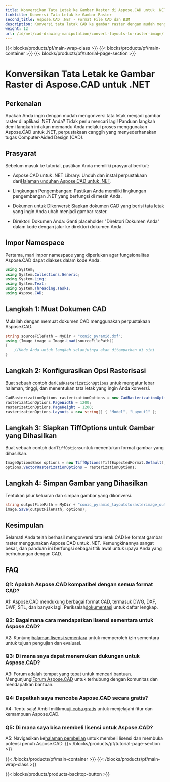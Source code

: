 ```yaml
---
title: Konversikan Tata Letak ke Gambar Raster di Aspose.CAD untuk .NET
linktitle: Konversi Tata Letak ke Gambar Raster
second_title: Aspose.CAD .NET - Format File CAD dan BIM
description: Konversi tata letak CAD ke gambar raster dengan mudah menggunakan Aspose.CAD untuk .NET. Tingkatkan pengembangan Anda dengan kemampuan manipulasi CAD yang kuat.
weight: 12
url: /id/net/cad-drawing-manipulation/convert-layouts-to-raster-image/
---
```


{{< blocks/products/pf/main-wrap-class >}}
{{< blocks/products/pf/main-container >}}
{{< blocks/products/pf/tutorial-page-section >}}

# Konversikan Tata Letak ke Gambar Raster di Aspose.CAD untuk .NET

## Perkenalan

Apakah Anda ingin dengan mudah mengonversi tata letak menjadi gambar raster di aplikasi .NET Anda? Tidak perlu mencari lagi! Panduan langkah demi langkah ini akan memandu Anda melalui proses menggunakan Aspose.CAD untuk .NET, perpustakaan canggih yang menyederhanakan tugas Computer-Aided Design (CAD).

## Prasyarat

Sebelum masuk ke tutorial, pastikan Anda memiliki prasyarat berikut:

- Aspose.CAD untuk .NET Library: Unduh dan instal perpustakaan dari[Halaman unduhan Aspose.CAD untuk .NET](https://releases.aspose.com/cad/net/).

- Lingkungan Pengembangan: Pastikan Anda memiliki lingkungan pengembangan .NET yang berfungsi di mesin Anda.

- Dokumen untuk Dikonversi: Siapkan dokumen CAD yang berisi tata letak yang ingin Anda ubah menjadi gambar raster.

- Direktori Dokumen Anda: Ganti placeholder "Direktori Dokumen Anda" dalam kode dengan jalur ke direktori dokumen Anda.

## Impor Namespace

Pertama, mari impor namespace yang diperlukan agar fungsionalitas Aspose.CAD dapat diakses dalam kode Anda.

```csharp
using System;
using System.Collections.Generic;
using System.Linq;
using System.Text;
using System.Threading.Tasks;
using Aspose.CAD;
```

## Langkah 1: Muat Dokumen CAD

Mulailah dengan memuat dokumen CAD menggunakan perpustakaan Aspose.CAD.

```csharp
string sourceFilePath = MyDir + "conic_pyramid.dxf";
using (Image image = Image.Load(sourceFilePath))
{
    //Kode Anda untuk langkah selanjutnya akan ditempatkan di sini
}
```

## Langkah 2: Konfigurasikan Opsi Rasterisasi

 Buat sebuah contoh dari`CadRasterizationOptions` untuk mengatur lebar halaman, tinggi, dan menentukan tata letak yang ingin Anda konversi.

```csharp
CadRasterizationOptions rasterizationOptions = new CadRasterizationOptions();
rasterizationOptions.PageWidth = 1200;
rasterizationOptions.PageHeight = 1200;
rasterizationOptions.Layouts = new string[] { "Model", "Layout1" };
```

## Langkah 3: Siapkan TiffOptions untuk Gambar yang Dihasilkan

 Buat sebuah contoh dari`TiffOptions`untuk menentukan format gambar yang dihasilkan.

```csharp
ImageOptionsBase options = new TiffOptions(TiffExpectedFormat.Default);
options.VectorRasterizationOptions = rasterizationOptions;
```

## Langkah 4: Simpan Gambar yang Dihasilkan

Tentukan jalur keluaran dan simpan gambar yang dikonversi.

```csharp
string outputFilePath = MyDir + "conic_pyramid_layoutstorasterimage_out.tiff";
image.Save(outputFilePath, options);
```

## Kesimpulan

Selamat! Anda telah berhasil mengonversi tata letak CAD ke format gambar raster menggunakan Aspose.CAD untuk .NET. Kemungkinannya sangat besar, dan panduan ini berfungsi sebagai titik awal untuk upaya Anda yang berhubungan dengan CAD.

## FAQ

### Q1: Apakah Aspose.CAD kompatibel dengan semua format CAD?

 A1: Aspose.CAD mendukung berbagai format CAD, termasuk DWG, DXF, DWF, STL, dan banyak lagi. Periksalah[dokumentasi](https://reference.aspose.com/cad/net/) untuk daftar lengkap.

### Q2: Bagaimana cara mendapatkan lisensi sementara untuk Aspose.CAD?

 A2: Kunjungi[halaman lisensi sementara](https://purchase.aspose.com/temporary-license/) untuk memperoleh izin sementara untuk tujuan pengujian dan evaluasi.

### Q3: Di mana saya dapat menemukan dukungan untuk Aspose.CAD?

 A3: Forum adalah tempat yang tepat untuk mencari bantuan. Mengunjungi[Forum Aspose.CAD](https://forum.aspose.com/c/cad/19) untuk terhubung dengan komunitas dan mendapatkan bantuan.

### Q4: Dapatkah saya mencoba Aspose.CAD secara gratis?

 A4: Tentu saja! Ambil milikmu[uji coba gratis](https://releases.aspose.com/) untuk menjelajahi fitur dan kemampuan Aspose.CAD.

### Q5: Di mana saya bisa membeli lisensi untuk Aspose.CAD?

 A5: Navigasikan ke[halaman pembelian](https://purchase.aspose.com/buy) untuk membeli lisensi dan membuka potensi penuh Aspose.CAD.
{{< /blocks/products/pf/tutorial-page-section >}}

{{< /blocks/products/pf/main-container >}}
{{< /blocks/products/pf/main-wrap-class >}}

{{< blocks/products/products-backtop-button >}}

